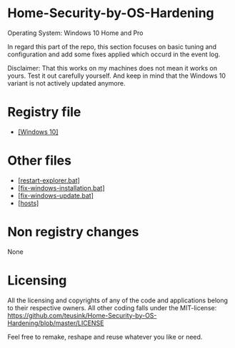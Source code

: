 ﻿# Home-Security-by-OS-Hardening
Operating System: Windows 10 Home and Pro

In regard this part of the repo, this section focuses on basic tuning and configuration and add some fixes applied which occurd in the event log.

Disclaimer: That this works on my machines does not mean it works on yours. Test it out carefully yourself. And keep in mind that the Windows 10 variant is not actively updated anymore.

# Registry file
- [[Windows 10]](https://github.com/teusink/Home-Security-by-OS-Hardening/blob/master/files/other/basic-hardening-windows-10.reg)

# Other files
- [[restart-explorer.bat]](https://github.com/teusink/Home-Security-by-OS-Hardening/blob/master/Windows10/tools/restart-explorer.bat)
- [[fix-windows-installation.bat]](https://github.com/teusink/Home-Security-by-OS-Hardening/blob/master/Windows10/tools/fix-windows-installation.bat)
- [[fix-windows-update.bat]](https://github.com/teusink/Home-Security-by-OS-Hardening/blob/master/Windows10/tools/fix-windows-update.bat)
- [[hosts]](https://github.com/teusink/Home-Security-by-OS-Hardening/blob/master/Windows10/basic/hosts)

# Non registry changes

None

# Licensing
All the licensing and copyrights of any of the code and applications belong to their respective owners. All other coding falls under the MIT-license: https://github.com/teusink/Home-Security-by-OS-Hardening/blob/master/LICENSE

Feel free to remake, reshape and reuse whatever you like or need.
